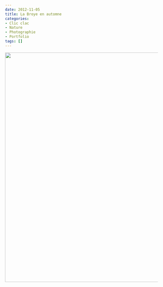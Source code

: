 ```yaml
---
date: 2012-11-05
title: La Broye en automne
categories:
- Clic clac
- Nature
- Photographie
- Portfolio
tags: []
---
```

<img class="alignright size-full wp-image-6236" title="Le long de la Broye" src="https://dlgjp9x71cipk.cloudfront.net/2012/11/21102012-IMG_8038-Modifier-Modifier.jpg" alt="" width="1132" height="755" />
